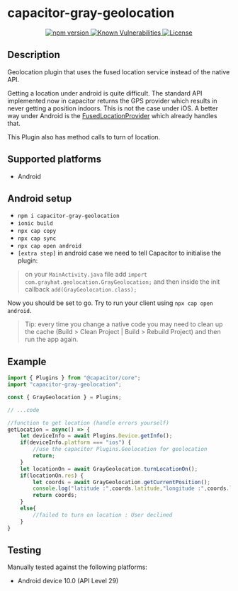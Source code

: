 # capacitor-gray-geolocation

<p align="center">
    <a href="https://www.npmjs.com/package/capacitor-gray-geolocation">
        <img src="https://badge.fury.io/js/capacitor-gray-geolocation.svg" alt="npm version" />
    </a>
        <a href="https://snyk.io/test/npm/capacitor-gray-geolocation">
            <img src="https://snyk.io/test/npm/capacitor-gray-geolocation/badge.svg" alt="Known Vulnerabilities" />
        </a>
    <a href="https://opensource.org/licenses/MIT">
        <img src="https://img.shields.io/badge/License-MIT-GREEN.svg" alt="License" />
    </a>
</p>

## Description

Geolocation plugin that uses the fused location service instead of the native API.

Getting a location under android is quite difficult. The standard API implemented now in capacitor returns the GPS provider which results in never getting a position indoors. This is not the case under iOS. A better way under Android is the [FusedLocationProvider](https://developers.google.com/android/reference/com/google/android/gms/location/FusedLocationProviderClient) which already handles that.

This Plugin also has method calls to turn of location.


## Supported platforms

- Android

## Android setup

- `npm i capacitor-gray-geolocation`
- `ionic build`
- `npx cap copy`
- `npx cap sync`
- `npx cap open android`
- `[extra step]` in android case we need to tell Capacitor to initialise the plugin:

> on your `MainActivity.java` file add `import com.grayhat.geolocation.GrayGeolocation;` and then inside the init callback `add(GrayGeolocation.class);`

Now you should be set to go. Try to run your client using `npx cap open android`.

> Tip: every time you change a native code you may need to clean up the cache (Build > Clean Project | Build > Rebuild Project) and then run the app again.

## Example

```js
import { Plugins } from "@capacitor/core";
import "capacitor-gray-geolocation";

const { GrayGeolocation } = Plugins;

// ...code

//function to get location (handle errors yourself) 
getLocation = async() => {
    let deviceInfo = await Plugins.Device.getInfo();
    if(deviceInfo.platform === "ios") {
        //use the capacitor Plugins.Geolocation for geolocation
        return;
    }
    let locationOn = await GrayGeolocation.turnLocationOn();
    if(locationOn.res) {
        let coords = await GrayGeolocation.getCurrentPosition();
        console.log("latitude :",coords.latitude,"longitude :",coords.longitude);
        return coords;
    }
    else{
        //failed to turn on location : User declined
    }
}
```

## Testing

Manually tested against the following platforms:

- Android device 10.0 (API Level 29)

